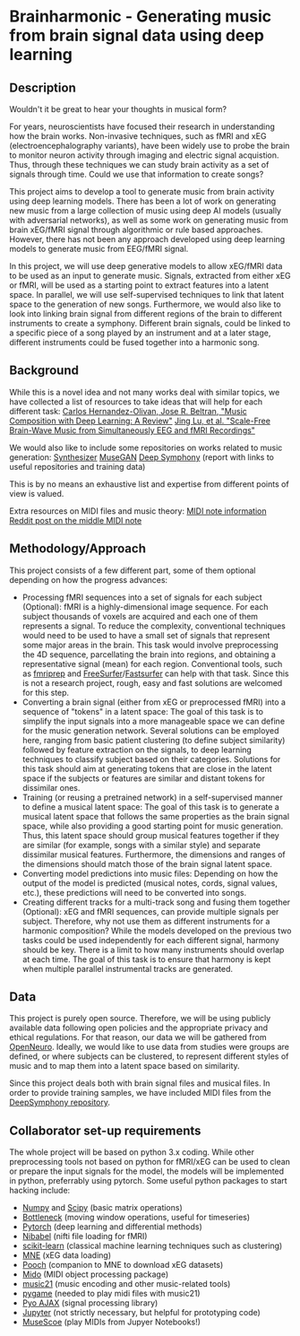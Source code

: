 # Brainharmonic - Generating music from brain signal data using deep learning
## Description
Wouldn't it be great to hear your thoughts in musical form? 

For years, neuroscientists have focused their research in understanding how the brain works. Non-invasive techniques, such as fMRI and xEG (electroencephalography variants), have been widely use to probe the brain to monitor neuron activity through imaging and electric signal acquistion. Thus, through these techniques we can study brain activity as a set of signals through time. Could we use that information to create songs?

This project aims to develop a tool to generate music from brain activity using deep learning models. There has been a lot of work on generating new music from a large collection of music using deep AI models (usually with adversarial networks), as well as some work on generating music from brain xEG/fMRI signal through algorithmic or rule based approaches. However, there has not been any approach developed using deep learning models to generate music from EEG/fMRI signal.

In this project, we will use deep generative models to allow xEG/fMRI data to be used as an input to generate music. Signals, extracted from either xEG or fMRI, will be used as a starting point to extract features into a latent space. In parallel, we will use self-supervised techniques to link that latent space to the generation of new songs.
Furthermore, we would also like to look into linking brain signal from different regions of the brain to different instruments to create a symphony. Different brain signals, could be linked to a specific piece of a song played by an instrument and at a later stage, different instruments could be fused together into a harmonic song.


## Background
While this is a novel idea and not many works deal with similar topics, we have collected a list of resources to take ideas that will help for each different task:
[Carlos Hernandez-Olivan, Jose R. Beltran, "Music Composition with Deep Learning: A Review"](https://arxiv.org/abs/2108.12290)
[Jing Lu, et al. "Scale-Free Brain-Wave Music from Simultaneously EEG and fMRI Recordings"](https://journals.plos.org/plosone/article?id=10.1371/journal.pone.0049773)

We would also like to include some repositories on works related to music generation:
[Synthesizer](https://github.com/irmen/synthesizer)
[MuseGAN](http://github.com/salu133445/musegan)
[Deep Symphony](https://hackmd.io/@zCouBXpGTjeQekat74moFw/rkZsNt9xf?type=view) (report with links to useful repositories and training data)

This is by no means an exhaustive list and expertise from different points of view is valued.

Extra resources on MIDI files and music theory:
[MIDI note information](https://newt.phys.unsw.edu.au/jw/notes.html)
[Reddit post on the middle MIDI note](https://www.reddit.com/r/musictheory/comments/8fwoti/why_does_middle_c_midi_note_60/)

## Methodology/Approach
This project consists of a few different part, some of them optional depending on how the progress advances:
- Processing fMRI sequences into a set of signals for each subject (Optional): fMRI is a highly-dimensional image sequence. For each subject thousands of voxels are acquired and each one of them represents a signal. To reduce the complexity, conventional techniques would need to be used to have a small set of signals that represent some major areas in the brain. This task would involve preprocessing the 4D sequence, parcellating the brain into regions, and obtaining a representative signal (mean) for each region. Conventional tools, such as [fmriprep](https://fmriprep.org/en/stable/) and [FreeSurfer](https://surfer.nmr.mgh.harvard.edu/)/[Fastsurfer](https://github.com/Deep-MI/FastSurfer) can help with that task. Since this is not a research project, rough, easy and fast solutions are welcomed for this step.
- Converting a brain signal (either from xEG or preprocessed fMRI) into a sequence of "tokens" in a latent space: The goal of this task is to simplify the input signals into a more manageable space we can define for the music generation network. Several solutions can be employed here, ranging from basic patient clustering (to define subject similarity) followed by feature extraction on the signals, to deep learning techniques to classify subject based on their categories. Solutions for this task should aim at generating tokens that are close in the latent space if the subjects or features are similar and distant tokens for dissimilar ones.
- Training (or reusing a pretrained network) in a self-supervised manner to define a musical latent space: The goal of this task is to generate a musical latent space that follows the same properties as the brain signal space, while also providing a good starting point for music generation. Thus, this latent space should group musical features together if they are similar (for example, songs with a similar style) and separate dissimilar musical features. Furthermore, the dimensions and ranges of the dimensions should match those of the brain signal latent space.
- Converting model predictions into music files: Depending on how the output of the model is predicted (musical notes, cords, signal values, etc.), these predictions will need to be converted into songs.
- Creating different tracks for a multi-track song and fusing them together (Optional): xEG and fMRI sequences, can provide multiple signals per subject. Therefore, why not use them as different instruments for a harmonic composition? While the models developed on the previous two tasks could be used independently for each different signal, harmony should be key. There is a limit to how many instruments should overlap at each time. The goal of this task is to ensure that harmony is kept when multiple parallel instrumental tracks are generated.


## Data
This project is purely open source. Therefore, we will be using publicly available data following open policies and the appropriate privacy and ethical regulations. For that reason, our data we will be gathered from [OpenNeuro](https://openneuro.org/). Ideally, we would like to use data from studies were groups are defined, or where subjects can be clustered, to represent different styles of music and to map them into a latent space based on similarity.

Since this project deals both with brain signal files and musical files. In order to provide training samples, we have included MIDI files from the [DeepSymphony repository](https://github.com/Shaofanl/DeepSymphony).


## Collaborator set-up requirements
The whole project will be based on python 3.x coding. While other preprocessing tools not based on python for fMRI/xEG can be used to clean or prepare the input signals for the model, the models will be implemented in python, preferrably using pytorch. Some useful python packages to start hacking include:
- [Numpy](https://numpy.org/) and [Scipy](https://scipy.org/) (basic matrix operations)
- [Bottleneck](https://bottleneck.readthedocs.io/) (moving window operations, useful for timeseries)
- [Pytorch](https://pytorch.org/docs/stable/tensors.html) (deep learning and differential methods)
- [Nibabel](https://nipy.org/nibabel/) (nifti file loading for fMRI)
- [scikit-learn](https://scikit-learn.org/stable/) (classical machine learning techniques such as clustering)
- [MNE](https://mne.tools/stable/auto_tutorials/io/20_reading_eeg_data.html) (xEG data loading)
- [Pooch](https://pypi.org/project/pooch/) (companion to MNE to download xEG datasets)
- [Mido](https://mido.readthedocs.io/en/latest/) (MIDI object processing package)
- [music21](https://web.mit.edu/music21/) (music encoding and other music-related tools)
- [pygame](https://www.pygame.org/news) (needed to play midi files with music21)
- [Pyo AJAX](http://ajaxsoundstudio.com/software/pyo/) (signal processing library)
- [Jupyter](https://jupyter.org/) (not strictly necessary, but helpful for prototyping code)
- [MuseScoe](https://musescore.org/) (play MIDIs from Jupyer Notebooks!)
